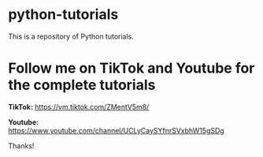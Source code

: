 # python-tutorials
This is a repository of Python tutorials.

# **Follow me on TikTok and Youtube for the complete tutorials**

**TikTok:** https://vm.tiktok.com/ZMentV5m8/

**Youtube:** https://www.youtube.com/channel/UCLyCaySYfnrSVxbhW15gSDg

Thanks!

